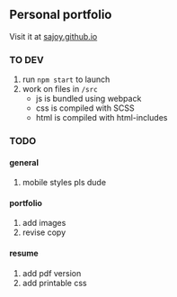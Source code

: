 ## Personal portfolio

Visit it at [sajoy.github.io](http://sajoy.github.io)

### TO DEV

1. run `npm start` to launch
1. work on files in `/src`
    - js is bundled using webpack
    - css is compiled with SCSS
    - html is compiled with html-includes

### TODO

#### general
1. mobile styles pls dude

#### portfolio
1. add images
1. revise copy

#### resume
1. add pdf version
1. add printable css